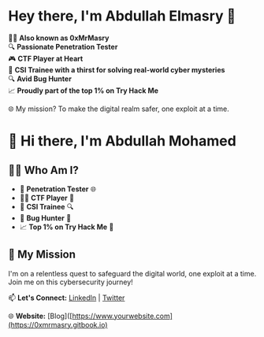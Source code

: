 # Hey there, I'm Abdullah Elmasry 🚀

👨‍💻 **Also known as 0xMrMasry**  
🔍 **Passionate Penetration Tester**  
🎮 **CTF Player at Heart**  
🔬 **CSI Trainee with a thirst for solving real-world cyber mysteries**  
🔍 **Avid Bug Hunter**  
📈 **Proudly part of the top 1% on Try Hack Me**  

🌐 My mission? To make the digital realm safer, one exploit at a time.

# 👋 Hi there, I'm Abdullah Mohamed

## 🧑‍💻 Who Am I?

- 💼 **Penetration Tester** 🌐
- 🕵️‍♂️ **CTF Player** 🚩
- 🔬 **CSI Trainee** 🔍
- 🐛 **Bug Hunter** 🐜
- 📈 **Top 1% on Try Hack Me** 💯

## 🚀 My Mission

I'm on a relentless quest to safeguard the digital world, one exploit at a time. Join me on this cybersecurity journey!

📫 **Let's Connect:** [LinkedIn](https://www.linkedin.com/in/abdullah-emara) | [Twitter](https://twitter.com/0xMrMasry)

🌐 **Website:** [Blog]([https://www.yourwebsite.com](https://0xmrmasry.gitbook.io)
